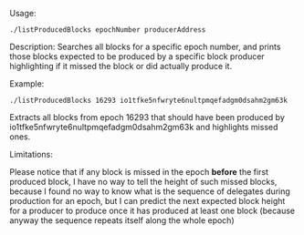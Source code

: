 Usage:

`./listProducedBlocks epochNumber producerAddress`

Description:
Searches all blocks for a specific epoch number, and prints those blocks expected to be produced by a specific block producer highlighting if it missed the block or did actually produce it.

Example:

`./listProducedBlocks 16293 io1tfke5nfwryte6nultpmqefadgm0dsahm2gm63k`

Extracts all blocks from epoch 16293 that should have been produced by io1tfke5nfwryte6nultpmqefadgm0dsahm2gm63k and highlights missed ones.

Limitations:

Please notice that if any block is missed in the epoch **before** the first produced block, I have no way to tell the height of such missed blocks, because I found no way to know what is the sequence of delegates during production for an epoch, but I can predict the next expected block height for a producer to produce once it has produced at least one block (because anyway the sequence repeats itself along the whole epoch) 
